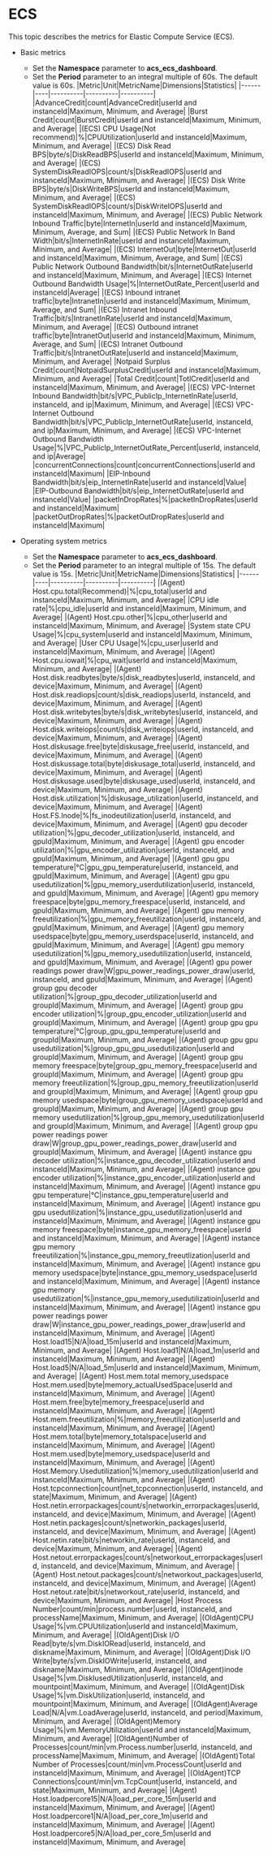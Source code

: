# ECS

This topic describes the metrics for Elastic Compute Service \(ECS\).

-   Basic metrics

    -   Set the **Namespace** parameter to **acs\_ecs\_dashboard**.
    -   Set the **Period** parameter to an integral multiple of 60s. The default value is 60s.
    |Metric|Unit|MetricName|Dimensions|Statistics|
    |------|----|----------|----------|----------|
    |AdvanceCredit|count|AdvanceCredit|userId and instanceId|Maximum, Minimum, and Average|
    |Burst Credit|count|BurstCredit|userId and instanceId|Maximum, Minimum, and Average|
    |\(ECS\) CPU Usage\(Not recommend\)|%|CPUUtilization|userId and instanceId|Maximum, Minimum, and Average|
    |\(ECS\) Disk Read BPS|byte/s|DiskReadBPS|userId and instanceId|Maximum, Minimum, and Average|
    |\(ECS\) SystemDiskReadIOPS|count/s|DiskReadIOPS|userId and instanceId|Maximum, Minimum, and Average|
    |\(ECS\) Disk Write BPS|byte/s|DiskWriteBPS|userId and instanceId|Maximum, Minimum, and Average|
    |\(ECS\) SystemDiskReadIOPS|count/s|DiskWriteIOPS|userId and instanceId|Maximum, Minimum, and Average|
    |\(ECS\) Public Network Inbound Traffic|byte|InternetIn|userId and instanceId|Maximum, Minimum, Average, and Sum|
    |\(ECS\) Public Network In Band Width|bit/s|InternetInRate|userId and instanceId|Maximum, Minimum, and Average|
    |\(ECS\) InternetOut|byte|InternetOut|userId and instanceId|Maximum, Minimum, Average, and Sum|
    |\(ECS\) Public Network Outbound Bandwidth|bit/s|InternetOutRate|userId and instanceId|Maximum, Minimum, and Average|
    |\(ECS\) Internet Outbound Bandwidth Usage|%|InternetOutRate\_Percent|userId and instanceId|Average|
    |\(ECS\) Inbound intranet traffic|byte|IntranetIn|userId and instanceId|Maximum, Minimum, Average, and Sum|
    |\(ECS\) Intranet Inbound Traffic|bit/s|IntranetInRate|userId and instanceId|Maximum, Minimum, and Average|
    |\(ECS\) Outbound intranet traffic|byte|IntranetOut|userId and instanceId|Maximum, Minimum, Average, and Sum|
    |\(ECS\) Intranet Outbound Traffic|bit/s|IntranetOutRate|userId and instanceId|Maximum, Minimum, and Average|
    |Notpaid Surplus Credit|count|NotpaidSurplusCredit|userId and instanceId|Maximum, Minimum, and Average|
    |Total Credit|count|TotlCredit|userId and instanceId|Maximum, Minimum, and Average|
    |\(ECS\) VPC-Internet Inbound Bandwidth|bit/s|VPC\_PublicIp\_InternetInRate|userId, instanceId, and ip|Maximum, Minimum, and Average|
    |\(ECS\) VPC-Internet Outbound Bandwidth|bit/s|VPC\_PublicIp\_InternetOutRate|userId, instanceId, and ip|Maximum, Minimum, and Average|
    |\(ECS\) VPC-Internet Outbound Bandwidth Usage|%|VPC\_PublicIp\_InternetOutRate\_Percent|userId, instanceId, and ip|Average|
    |concurrentConnections|count|concurrentConnections|userId and instanceId|Maximum|
    |EIP-Inbound Bandwidth|bit/s|eip\_InternetInRate|userId and instanceId|Value|
    |EIP-Outbound Bandwidth|bit/s|eip\_InternetOutRate|userId and instanceId|Value|
    |packetInDropRates|%|packetInDropRates|userId and instanceId|Maximum|
    |packetOutDropRates|%|packetOutDropRates|userId and instanceId|Maximum|

-   Operating system metrics

    -   Set the **Namespace** parameter to **acs\_ecs\_dashboard**.
    -   Set the **Period** parameter to an integral multiple of 15s. The default value is 15s.
    |Metric|Unit|MetricName|Dimensions|Statistics|
    |------|----|----------|----------|----------|
    |\(Agent\) Host.cpu.total\(Recommend\)|%|cpu\_total|userId and instanceId|Maximum, Minimum, and Average|
    |CPU idle rate|%|cpu\_idle|userId and instanceId|Maximum, Minimum, and Average|
    |\(Agent\) Host.cpu.other|%|cpu\_other|userId and instanceId|Maximum, Minimum, and Average|
    |System state CPU Usage|%|cpu\_system|userId and instanceId|Maximum, Minimum, and Average|
    |User CPU Usage|%|cpu\_user|userId and instanceId|Maximum, Minimum, and Average|
    |\(Agent\) Host.cpu.iowait|%|cpu\_wait|userId and instanceId|Maximum, Minimum, and Average|
    |\(Agent\) Host.disk.readbytes|byte/s|disk\_readbytes|userId, instanceId, and device|Maximum, Minimum, and Average|
    |\(Agent\) Host.disk.readiops|count/s|disk\_readiops|userId, instanceId, and device|Maximum, Minimum, and Average|
    |\(Agent\) Host.disk.writebytes|byte/s|disk\_writebytes|userId, instanceId, and device|Maximum, Minimum, and Average|
    |\(Agent\) Host.disk.writeiops|count/s|disk\_writeiops|userId, instanceId, and device|Maximum, Minimum, and Average|
    |\(Agent\) Host.diskusage.free|byte|diskusage\_free|userId, instanceId, and device|Maximum, Minimum, and Average|
    |\(Agent\) Host.diskussage.total|byte|diskusage\_total|userId, instanceId, and device|Maximum, Minimum, and Average|
    |\(Agent\) Host.diskusage.used|byte|diskusage\_used|userId, instanceId, and device|Maximum, Minimum, and Average|
    |\(Agent\) Host.disk.utilization|%|diskusage\_utilization|userId, instanceId, and device|Maximum, Minimum, and Average|
    |\(Agent\) Host.FS.Inode|%|fs\_inodeutilization|userId, instanceId, and device|Maximum, Minimum, and Average|
    |\(Agent\) gpu decoder utilization|%|gpu\_decoder\_utilization|userId, instanceId, and gpuId|Maximum, Minimum, and Average|
    |\(Agent\) gpu encoder utilization|%|gpu\_encoder\_utilization|userId, instanceId, and gpuId|Maximum, Minimum, and Average|
    |\(Agent\) gpu gpu temperature|°C|gpu\_gpu\_temperature|userId, instanceId, and gpuId|Maximum, Minimum, and Average|
    |\(Agent\) gpu gpu usedutilization|%|gpu\_memory\_userdutilization|userId, instanceId, and gpuId|Maximum, Minimum, and Average|
    |\(Agent\) gpu memory freespace|byte|gpu\_memory\_freespace|userId, instanceId, and gpuId|Maximum, Minimum, and Average|
    |\(Agent\) gpu memory freeutilization|%|gpu\_memory\_freeutilization|userId, instanceId, and gpuId|Maximum, Minimum, and Average|
    |\(Agent\) gpu memory usedspace|byte|gpu\_memory\_userdspace|userId, instanceId, and gpuId|Maximum, Minimum, and Average|
    |\(Agent\) gpu memory usedutilization|%|gpu\_memory\_usedutilization|userId, instanceId, and gpuId|Maximum, Minimum, and Average|
    |\(Agent\) gpu power readings power draw|W|gpu\_power\_readings\_power\_draw|userId, instanceId, and gpuId|Maximum, Minimum, and Average|
    |\(Agent\) group gpu decoder utilization|%|group\_gpu\_decoder\_utilization|userId and groupId|Maximum, Minimum, and Average|
    |\(Agent\) group gpu encoder utilization|%|group\_gpu\_encoder\_utilization|userId and groupId|Maximum, Minimum, and Average|
    |\(Agent\) group gpu gpu temperature|°C|group\_gpu\_gpu\_temperature|userId and groupId|Maximum, Minimum, and Average|
    |\(Agent\) group gpu gpu usedutilization|%|group\_gpu\_gpu\_usedutilization|userId and groupId|Maximum, Minimum, and Average|
    |\(Agent\) group gpu memory freespace|byte|group\_gpu\_memory\_freespace|userId and groupId|Maximum, Minimum, and Average|
    |\(Agent\) group gpu memory freeutilization|%|group\_gpu\_memory\_freeutilization|userId and groupId|Maximum, Minimum, and Average|
    |\(Agent\) group gpu memory usedspace|byte|group\_gpu\_memory\_usedspace|userId and groupId|Maximum, Minimum, and Average|
    |\(Agent\) group gpu memory usedutilization|%|group\_gpu\_memory\_usedutilization|userId and groupId|Maximum, Minimum, and Average|
    |\(Agent\) group gpu power readings power draw|W|group\_gpu\_power\_readings\_power\_draw|userId and groupId|Maximum, Minimum, and Average|
    |\(Agent\) instance gpu decoder utilization|%|instance\_gpu\_decoder\_utilization|userId and instanceId|Maximum, Minimum, and Average|
    |\(Agent\) instance gpu encoder utilization|%|instance\_gpu\_encoder\_utilization|userId and instanceId|Maximum, Minimum, and Average|
    |\(Agent\) instance gpu gpu temperature|°C|instance\_gpu\_temperature|userId and instanceId|Maximum, Minimum, and Average|
    |\(Agent\) instance gpu gpu usedutilization|%|instance\_gpu\_usedutilization|userId and instanceId|Maximum, Minimum, and Average|
    |\(Agent\) instance gpu memory freespace|byte|instance\_gpu\_memory\_freespace|userId and instanceId|Maximum, Minimum, and Average|
    |\(Agent\) instance gpu memory freeutilization|%|instance\_gpu\_memory\_freeutlization|userId and instanceId|Maximum, Minimum, and Average|
    |\(Agent\) instance gpu memory usedspace|byte|instance\_gpu\_memory\_usedspace|userId and instanceId|Maximum, Minimum, and Average|
    |\(Agent\) instance gpu memory usedutilization|%|instance\_gpu\_memory\_usedutilizatioin|userId and instanceId|Maximum, Minimum, and Average|
    |\(Agent\) instance gpu power readings power draw|W|instance\_gpu\_power\_readings\_power\_draw|userId and instanceId|Maximum, Minimum, and Average|
    |\(Agent\) Host.load15|N/A|load\_15m|userId and instanceId|Maximum, Minimum, and Average|
    |\(Agent\) Host.load1|N/A|load\_1m|userId and instanceId|Maximum, Minimum, and Average|
    |\(Agent\) Host.load5|N/A|load\_5m|userId and instanceId|Maximum, Minimum, and Average|
    |\(Agent\) Host.mem.total memory\_usedspace Host.mem.used|byte|memory\_actualUsedSpace|userId and instanceId|Maximum, Minimum, and Average|
    |\(Agent\) Host.mem.free|byte|memory\_freespace|userId and instanceId|Maximum, Minimum, and Average|
    |\(Agent\) Host.mem.freeutilization|%|memory\_freeutilization|userId and instanceId|Maximum, Minimum, and Average|
    |\(Agent\) Host.mem.total|byte|memory\_totalspace|userId and instanceId|Maximum, Minimum, and Average|
    |\(Agent\) Host.mem.used|byte|memory\_usedspace|userId and instanceId|Maximum, Minimum, and Average|
    |\(Agent\) Host.Memory.Usedutilization|%|memory\_usedutilization|userId and instanceId|Maximum, Minimum, and Average|
    |\(Agent\) Host.tcpconnection|count|net\_tcpconnection|userId, instanceId, and state|Maximum, Minimum, and Average|
    |\(Agent\) Host.netin.errorpackages|count/s|networkin\_errorpackages|userId, instanceId, and device|Maximum, Minimum, and Average|
    |\(Agent\) Host.netin.packages|count/s|networkin\_packages|userId, instanceId, and device|Maximum, Minimum, and Average|
    |\(Agent\) Host.netin.rate|bit/s|networkin\_rate|userId, instanceId, and device|Maximum, Minimum, and Average|
    |\(Agent\) Host.netout.errorpackages|count/s|networkout\_errorpackages|userId, instanceId, and device|Maximum, Minimum, and Average|
    |\(Agent\) Host.netout.packages|count/s|networkout\_packages|userId, instanceId, and device|Maximum, Minimum, and Average|
    |\(Agent\) Host.netout.rate|bit/s|networkout\_rate|userId, instanceId, and device|Maximum, Minimum, and Average|
    |Host Process Number|count/min|process.number|userId, instanceId, and processName|Maximum, Minimum, and Average|
    |\(OldAgent\)CPU Usage|%|vm.CPUUtilization|userId and instanceId|Maximum, Minimum, and Average|
    |\(OldAgent\)Disk I/O Read|byte/s|vm.DiskIORead|userId, instanceId, and diskname|Maximum, Minimum, and Average|
    |\(OldAgent\)Disk I/O Write|byte/s|vm.DiskIOWrite|userId, instanceId, and diskname|Maximum, Minimum, and Average|
    |\(OldAgent\)inode Usage|%|vm.DiskIusedUtilization|userId, instanceId, and mountpoint|Maximum, Minimum, and Average|
    |\(OldAgent\)Disk Usage|%|vm.DiskUtilization|userId, instanceId, and mountpoint|Maximum, Minimum, and Average|
    |\(OldAgent\)Average Load|N/A|vm.LoadAverage|userId, instanceId, and period|Maximum, Minimum, and Average|
    |\(OldAgent\)Memory Usage|%|vm.MemoryUtilization|userId and instanceId|Maximum, Minimum, and Average|
    |\(OldAgent\)Number of Processes|count/min|vm.Process.number|userId, instanceId, and processName|Maximum, Minimum, and Average|
    |\(OldAgent\)Total Number of Processes|count/min|vm.ProcessCount|userId and instanceId|Maximum, Minimum, and Average|
    |\(OldAgent\)TCP Connections|count/min|vm.TcpCount|userId, instanceId, and state|Maximum, Minimum, and Average|
    |\(Agent\) Host.loadpercore15|N/A|load\_per\_core\_15m|userId and instanceId|Maximum, Minimum, and Average|
    |\(Agent\) Host.loadpercore1|N/A|load\_per\_core\_1m|userId and instanceId|Maximum, Minimum, and Average|
    |\(Agent\) Host.loadpercore5|N/A|load\_per\_core\_5m|userId and instanceId|Maximum, Minimum, and Average|


